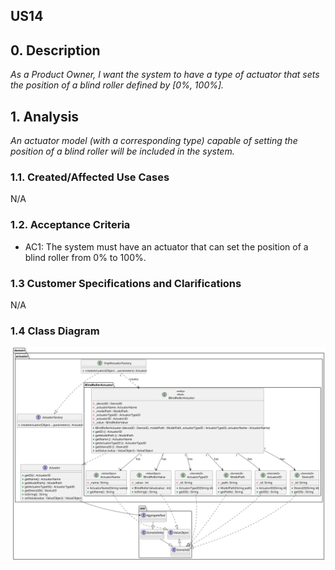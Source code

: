 ## US14 

## 0. Description
_As a Product Owner, I want the system to have a type of actuator that sets the position of a blind roller defined by [0%, 100%]._

## 1. Analysis
_An actuator model (with a corresponding type) capable of setting the position of a blind roller will be included in the system._

### 1.1. Created/Affected Use Cases
N/A

### 1.2. Acceptance Criteria
* AC1: The system must have an actuator that can set the position of a blind roller from 0% to 100%.

### 1.3 Customer Specifications and Clarifications
N/A

### 1.4 Class Diagram
![ClassDiagram](artifacts/us14_CD_v2.svg)
